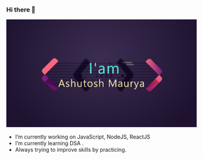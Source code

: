 ### Hi there 👋

[![Ashutosh's github banner](./assets/ashutosh.png)](https://ashutosh-maurya.netlify.app/)

-  I’m currently working on JavaScript, NodeJS, ReactJS
-  I’m currently learning DSA .
-  Always trying to improve skills by practicing. 


<!--
**ashutoshofficial25/ashutoshofficial25** is a ✨ _special_ ✨ repository because its `README.md` (this file) appears on your GitHub profile.
-->
